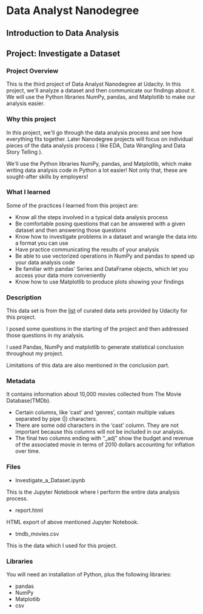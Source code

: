 # Data Analyst Nanodegree

## Introduction to Data Analysis

## Project: Investigate a Dataset

### Project Overview

This is the third project of Data Analyst Nanodegree at Udacity. In this project, we'll analyze a dataset and then communicate our findings about it. We will use the Python libraries NumPy, pandas, and Matplotlib to make our analysis easier.

### Why this project

In this project, we'll go through the data analysis process and see how everything fits together. Later Nanodegree projects will focus on individual pieces of the data analysis process ( like EDA, Data Wrangling and Data Story Telling ).

We'll use the Python libraries NumPy, pandas, and Matplotlib, which make writing data analysis code in Python a lot easier! Not only that, these are sought-after skills by employers!

### What I learned

Some of the practices I learned from this project are:

- Know all the steps involved in a typical data analysis process
- Be comfortable posing questions that can be answered with a given dataset and then answering those questions
- Know how to investigate problems in a dataset and wrangle the data into a format you can use
- Have practice communicating the results of your analysis
- Be able to use vectorized operations in NumPy and pandas to speed up your data analysis code
- Be familiar with pandas' Series and DataFrame objects, which let you access your data more conveniently
- Know how to use Matplotlib to produce plots showing your findings

### Description

This data set is from the [list](https://docs.google.com/document/d/e/2PACX-1vTlVmknRRnfy_4eTrjw5hYGaiQim5ctr9naaRd4V9du2B5bxpd8FEH3KtDgp8qVekw7Cj1GLk1IXdZi/pub?embedded=True) of curated data sets provided by Udacity for this project.

I posed some questions in the starting of the project and then addressed those questions in my analysis.

I used Pandas, NumPy and matplotlib to generate statistical conclusion throughout my project.

Limitations of this data are also mentioned in the conclusion part.

### Metadata

It contains information about 10,000 movies collected from The Movie Database(TMDb).

- Certain columns, like ‘cast’ and ‘genres’, contain multiple values separated by pipe (|) characters.
- There are some odd characters in the ‘cast’ column. They are not important because this columns will not be included in our analysis.
- The final two columns ending with “_adj” show the budget and revenue of the associated movie in terms of 2010 dollars accounting for inflation over time.

### Files

- Investigate_a_Dataset.ipynb

This is the Jupyter Notebook where I perform the entire data analysis process.

- report.html

HTML export of above mentioned Jupyter Notebook.

- tmdb_movies.csv

This is the data which I used for this project.

### Libraries

You will need an installation of Python, plus the following libraries:

- pandas
- NumPy
- Matplotlib
- csv